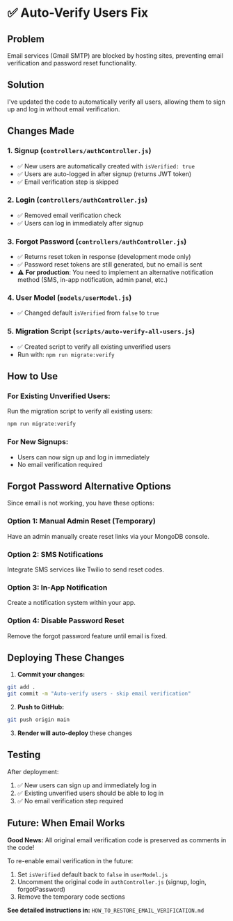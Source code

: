 # ✅ Auto-Verify Users Fix

## Problem
Email services (Gmail SMTP) are blocked by hosting sites, preventing email verification and password reset functionality.

## Solution
I've updated the code to automatically verify all users, allowing them to sign up and log in without email verification.

## Changes Made

### 1. **Signup** (`controllers/authController.js`)
- ✅ New users are automatically created with `isVerified: true`
- ✅ Users are auto-logged in after signup (returns JWT token)
- ✅ Email verification step is skipped

### 2. **Login** (`controllers/authController.js`)
- ✅ Removed email verification check
- ✅ Users can log in immediately after signup

### 3. **Forgot Password** (`controllers/authController.js`)
- ✅ Returns reset token in response (development mode only)
- ✅ Password reset tokens are still generated, but no email is sent
- ⚠️ **For production**: You need to implement an alternative notification method (SMS, in-app notification, admin panel, etc.)

### 4. **User Model** (`models/userModel.js`)
- ✅ Changed default `isVerified` from `false` to `true`

### 5. **Migration Script** (`scripts/auto-verify-all-users.js`)
- ✅ Created script to verify all existing unverified users
- Run with: `npm run migrate:verify`

## How to Use

### For Existing Unverified Users:
Run the migration script to verify all existing users:
```bash
npm run migrate:verify
```

### For New Signups:
- Users can now sign up and log in immediately
- No email verification required

## Forgot Password Alternative Options

Since email is not working, you have these options:

### Option 1: Manual Admin Reset (Temporary)
Have an admin manually create reset links via your MongoDB console.

### Option 2: SMS Notifications
Integrate SMS services like Twilio to send reset codes.

### Option 3: In-App Notification
Create a notification system within your app.

### Option 4: Disable Password Reset
Remove the forgot password feature until email is fixed.

## Deploying These Changes

1. **Commit your changes:**
```bash
git add .
git commit -m "Auto-verify users - skip email verification"
```

2. **Push to GitHub:**
```bash
git push origin main
```

3. **Render will auto-deploy** these changes

## Testing

After deployment:
1. ✅ New users can sign up and immediately log in
2. ✅ Existing unverified users should be able to log in
3. ✅ No email verification step required

## Future: When Email Works

**Good News:** All original email verification code is preserved as comments in the code!

To re-enable email verification in the future:
1. Set `isVerified` default back to `false` in `userModel.js`
2. Uncomment the original code in `authController.js` (signup, login, forgotPassword)
3. Remove the temporary code sections

**See detailed instructions in:** `HOW_TO_RESTORE_EMAIL_VERIFICATION.md`

